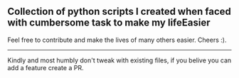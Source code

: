 ## Collection of python scripts I created when faced with cumbersome task to make my lifeEasier

Feel free to contribute and make the lives of many others easier.
Cheers :).

---

Kindly and most humbly don't tweak with existing files, if you belive you can add a feature create a PR.
